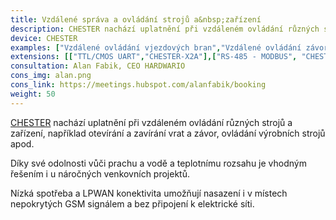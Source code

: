 ```yaml
---
title: Vzdálené správa a ovládání strojů a&nbsp;zařízení
description: CHESTER nachází uplatnění při vzdáleném ovládání různých strojů a zařízení, například otevírání a zavírání vrat a závor, ovládání výrobních strojů apod.
device: CHESTER
examples: ["Vzdálené ovládání vjezdových bran","Vzdálené ovládání závor","Vzdálené ovládání strojů"]
extensions: [["TTL/CMOS UART","CHESTER-X2A"],["RS-485 - MODBUS", "CHESTER-X2B"]]
consultation: Alan Fabik, CEO HARDWARIO
cons_img: alan.png
cons_link: https://meetings.hubspot.com/alanfabik/booking
weight: 50
---
```


[CHESTER](/cs/chester/) nachází uplatnění při vzdáleném ovládání různých strojů a zařízení, například otevírání a zavírání vrat a závor, ovládání výrobních strojů apod.

Díky své odolnosti vůči prachu a vodě a teplotnímu rozsahu je vhodným řešením i u náročných venkovních projektů.

Nízká spotřeba a LPWAN konektivita umožňují nasazení i v místech nepokrytých GSM signálem a bez připojení k elektrické síti.
